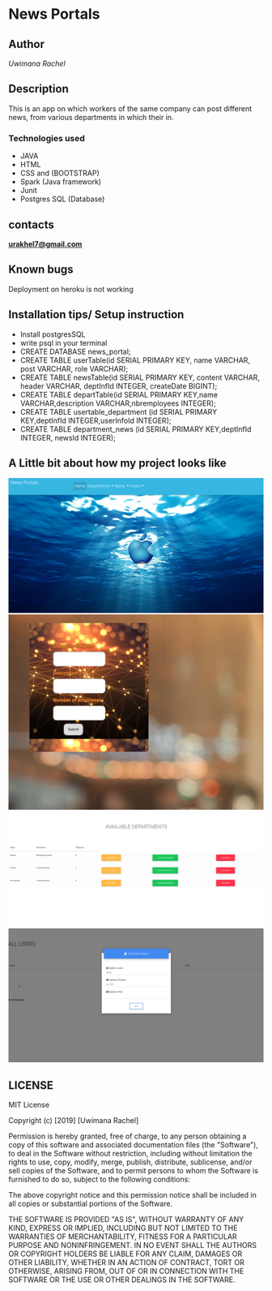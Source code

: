 # News Portals

## Author

*Uwimana Rachel*

## Description

This is an app on which workers of the same company can post different news, from various departments in which their in.
 
### Technologies used

* JAVA 
* HTML
* CSS and (BOOTSTRAP)
* Spark (Java framework)
* Junit
* Postgres SQL (Database)

## contacts

**urakhel7@gmail.com**

## Known bugs

Deployment on heroku is not working

## Installation tips/ Setup instruction

* Install postgresSQL
* write psql in your terminal 
* CREATE DATABASE news_portal;
* CREATE TABLE userTable(id SERIAL PRIMARY KEY, name VARCHAR, post VARCHAR, role VARCHAR);
* CREATE TABLE newsTable(id SERIAL PRIMARY KEY, content VARCHAR, header VARCHAR, deptInfId INTEGER, createDate BIGINT);
* CREATE TABLE departTable(id SERIAL PRIMARY KEY,name VARCHAR,description VARCHAR,nbremployees INTEGER);
* CREATE TABLE usertable_department (id SERIAL PRIMARY KEY,deptInfId INTEGER,userInfoId INTEGER);
* CREATE TABLE department_news (id SERIAL PRIMARY KEY,deptInfId INTEGER, newsId INTEGER);

## A Little bit about how my project looks like

![Homepage](src/main/resources/public/imag.png)
![Add animals](src/main/resources/public/image2.png)
![Add animals](src/main/resources/public/image1.png)
![Add animals](src/main/resources/public/image.png)
## LICENSE 

MIT License

Copyright (c) [2019] [Uwimana Rachel]

Permission is hereby granted, free of charge, to any person obtaining a copy of this software and associated documentation files (the "Software"), to deal in the Software without restriction, including without limitation the rights to use, copy, modify, merge, publish, distribute, sublicense, and/or sell copies of the Software, and to permit persons to whom the Software is furnished to do so, subject to the following conditions:

The above copyright notice and this permission notice shall be included in all copies or substantial portions of the Software.

THE SOFTWARE IS PROVIDED "AS IS", WITHOUT WARRANTY OF ANY KIND, EXPRESS OR IMPLIED, INCLUDING BUT NOT LIMITED TO THE WARRANTIES OF MERCHANTABILITY, FITNESS FOR A PARTICULAR PURPOSE AND NONINFRINGEMENT. IN NO EVENT SHALL THE AUTHORS OR COPYRIGHT HOLDERS BE LIABLE FOR ANY CLAIM, DAMAGES OR OTHER LIABILITY, WHETHER IN AN ACTION OF CONTRACT, TORT OR OTHERWISE, ARISING FROM, OUT OF OR IN CONNECTION WITH THE SOFTWARE OR THE USE OR OTHER DEALINGS IN THE SOFTWARE.
